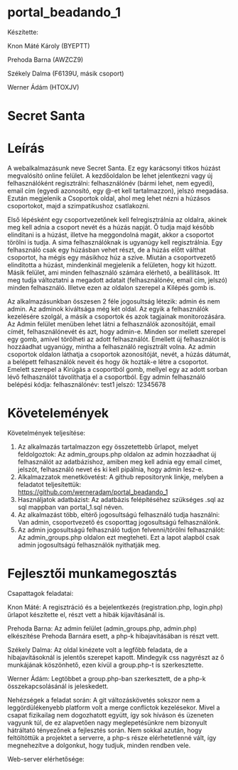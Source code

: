 # portal_beadando_1

Készítette:

Knon Máté Károly (BYEPTT)

Prehoda Barna (AWZCZ9)

Székely Dalma (F6139U, másik csoport)

Werner Ádám (HTOXJV)

# Secret Santa

# Leírás

A webalkalmazásunk neve Secret Santa. Ez egy karácsonyi titkos húzást megvalósító online felület.
A kezdőoldalon be lehet jelentkezni vagy új felhasználóként regisztrálni: felhasználónév (bármi lehet, nem egyedi), email cím (egyedi azonosító, egy @-et kell tartalmazzon), jelszó megadása.
Ezután megjelenik a Csoportok oldal, ahol meg lehet nézni a húzásos csoportokot, majd a szimpatikushoz csatlakozni.

Első lépésként egy csoportvezetőnek kell felregisztrálnia az oldalra, akinek meg kell adnia a csoport nevét és a húzás napját. Ő tudja majd később elindítani is a húzást, illetve ha meggondolná magát, akkor a csoportot törölni is tudja.
A sima felhasználóknak is ugyanúgy kell regisztrálnia. Egy felhasználó csak egy húzásban vehet részt, de a húzás előtt válthat csoportot, ha mégis egy másikhoz húz a szíve.
Miután a csoportvezető elindította a húzást, mindenkinál megjelenik a felületen, hogy kit húzott.
Másik felület, ami minden felhasználó számára elérhető, a beállítások. Itt meg tudja változtatni a megadott adatait (felhasználónév, email cím, jelszó) minden felhasználó. Illetve ezen az oldalon szerepel a Kilépés gomb is.

Az alkalmazásunkban összesen 2 féle jogosultság létezik: admin és nem admin.
Az adminok kiváltsága még két oldal. Az egyik a felhasználók kezelésére szolgál, a másik a csoportok és azok tagjainak monitorozására. Az Admin felület menüben lehet látni a felhasználók azonosítóját, email címét, felhasználónevét és azt, hogy admin-e. Minden sor mellett szerepel egy gomb, amivel törölheti az adott felhasználót. Emellett új felhasználót is hozzáadhat ugyanúgy, mintha a felhasználó regisztrált volna. Az admin csoportok oldalon láthatja a csoportok azonosítóját, nevét, a húzás dátumát, a belépett felhasználók neveit és hogy ők hozták-e létre a csoportot. Emelett szerepel a Kirúgás a csoportból gomb, mellyel egy az adott sorban lévő felhasználót távolíthatja el a csoportból.
Egy admin felhasználó belépési kódja:
felhasználónév: test1
jelszó: 12345678

# Követelemények

Követelmények teljesítése:
1. Az alkalmazás tartalmazzon egy összetettebb űrlapot, melyet feldolgoztok:
Az admin_groups.php oldalon az admin hozzáadhat új felhasználót az adatbázishoz, amiben meg kell adnia egy email címet, jelszót, felhasználó nevet és ki kell pipálnia, hogy admin lesz-e.
2. Alkalmazzatok menetkövetést:
A github repositorynk linkje, melyben a feladatot teljesítettük:
https://github.com/werneradam/portal_beadando_1
3. Használjatok adatbázist:
Az adatbázis felépítéséhez szükséges .sql az sql mappban van portal_1.sql néven.
4. Az alkalmazást több, eltérő jogosultságú felhasználó tudja használni:
Van admin, csoportvezető és csoporttag jogosultságú felhasználónk.
5. Az admin jogosultságú felhasználó tudjon felvenni/törölni felhasználót:
Az admin_groups.php oldalon ezt megteheti. Ezt a lapot alapból csak admin jogosultságú felhasználók nyithatják meg.

# Fejlesztői munkamegosztás

Csapattagok feladatai:

Knon Máté:
A regisztráció és a bejelentkezés (registration.php, login.php) űrlapot készítette el, részt vett a hibák kijavításánál is.

Prehoda Barna:
Az admin felület (admin\_groups.php, admin.php) elkészítése Prehoda Barnára esett, a php-k hibajavításában is részt vett.

Székely Dalma:
Az oldal kinézete volt a legfőbb feladata, de a hibajavításoknál is jelentős szerepet kapott. Mindegyik css nagyrészt az ő munkájának köszönhető, ezen kívül a group.php-t is szerkesztette.

Werner Ádám:
Legtöbbet a group.php-ban szerkesztett, de a php-k összekapcsolásánál is jeleskedett.

Nehézségek a feladat során:
A git változáskövetés sokszor nem a leggördülékenyebb platform volt a merge conflictok kezelésekor.
Mivel a csapat fizikailag nem dogozhatott együtt, így sok híváson és üzeneten vagyunk túl, de ez alapvetően nagy meglepetésünkre nem bizonyult hátráltató tényezőnek a fejlesztés során.
Nem sokkal azután, hogy feltöltöttük a projektet a serverre, a php-s része elérhetetlenné vált, így megnehezítve a dolgonkut, hogy tudjuk, minden rendben vele.

Web-server elérhetősége:
